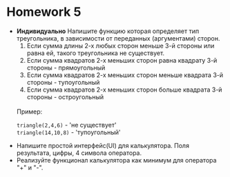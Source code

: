 <h1>
    Homework 5
</h1>

<ul>
<li>
<strong>Индивидуально</strong>
Напишите функцию которая определяет тип треугольника, в зависимости от переданных (аргументами) сторон.

<br/>

<ol>
<li>
Если сумма длины 2-х любых сторон меньше 3-й стороны или равна ей, такого треугольника не существует.
</li>
<li>
Если сумма квадратов 2-х меньших сторон равна квадрату 3-й стороны - прямоугольный
</li>
<li>
Если сумма квадратов 2-х меньших сторон меньше квадрата 3-й стороны - тупоугольный
</li>
<li>
Если сумма квадратов 2-х меньших сторон больше квадрата 3-й стороны - остроугольный
</li>
</ol>

<br/>
Пример:

<code>triangle(2,4,6)</code> - 'не существует'
<br/>
<code>triangle(14,10,8)</code> - 'тупоугольный'
</li>

<li>
Напишите простой интерфейс(UI) для калькулятора. Поля результата, цифры, 4 символа оператора.
</li>

<li>
Реализуйте функционал калькулятора как минимум для оператора "+" и "-".
</li>
</ul>
